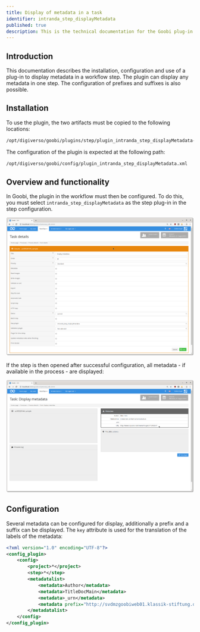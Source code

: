 ```yaml
---
title: Display of metadata in a task
identifier: intranda_step_displayMetadata
published: true
description: This is the technical documentation for the Goobi plug-in for displaying any metadata in a workflow task.
---
```

## Introduction
‌This documentation describes the installation, configuration and use of a plug-in to display metadata in a workflow step. The plugin can display any metadata in one step. The configuration of prefixes and suffixes is also possible.


## Installation 
‌To use the plugin, the two artifacts must be copied to the following locations:

```bash
/opt/digiverso/goobi/plugins/step/plugin_intranda_step_displayMetadata-base.jar/opt/digiverso/goobi/plugins/GUI/plugin_intranda_step_displayMetadata-gui.jar
```

‌The configuration of the plugin is expected at the following path:

```bash
/opt/digiverso/goobi/config/plugin_intranda_step_displayMetadata.xml
```


## Overview and functionality
In Goobi, the plugin in the workflow must then be configured. To do this, you must select `intranda_step_displayMetadata` as the step plug-in in the step configuration.

![Configuration of the step](screen1.png)

If the step is then opened after successful configuration, all metadata - if available in the process - are displayed:

![Integrated plugin in the user interface](screen2.png)


## Configuration
‌Several metadata can be configured for display, additionally a prefix and a suffix can be displayed. The `key` attribute is used for the translation of the labels of the metadata:

```xml
<?xml version="1.0" encoding="UTF-8"?>
<config_plugin>
    <config>
        <project>*</project>
        <step>*</step>
        <metadatalist>
            <metadata>Author</metadata>
            <metadata>TitleDocMain</metadata>
            <metadata>_urn</metadata>
            <metadata prefix="http://svdmzgoobiweb01.klassik-stiftung.de/viewer/image/" suffix="/1/" key="url">CatalogIDDigital</metadata>
        </metadatalist>
    </config>
</config_plugin>
```